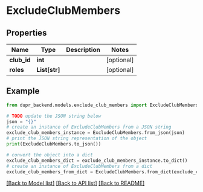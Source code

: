 # ExcludeClubMembers


## Properties

Name | Type | Description | Notes
------------ | ------------- | ------------- | -------------
**club_id** | **int** |  | [optional] 
**roles** | **List[str]** |  | [optional] 

## Example

```python
from dupr_backend.models.exclude_club_members import ExcludeClubMembers

# TODO update the JSON string below
json = "{}"
# create an instance of ExcludeClubMembers from a JSON string
exclude_club_members_instance = ExcludeClubMembers.from_json(json)
# print the JSON string representation of the object
print(ExcludeClubMembers.to_json())

# convert the object into a dict
exclude_club_members_dict = exclude_club_members_instance.to_dict()
# create an instance of ExcludeClubMembers from a dict
exclude_club_members_from_dict = ExcludeClubMembers.from_dict(exclude_club_members_dict)
```
[[Back to Model list]](../README.md#documentation-for-models) [[Back to API list]](../README.md#documentation-for-api-endpoints) [[Back to README]](../README.md)


